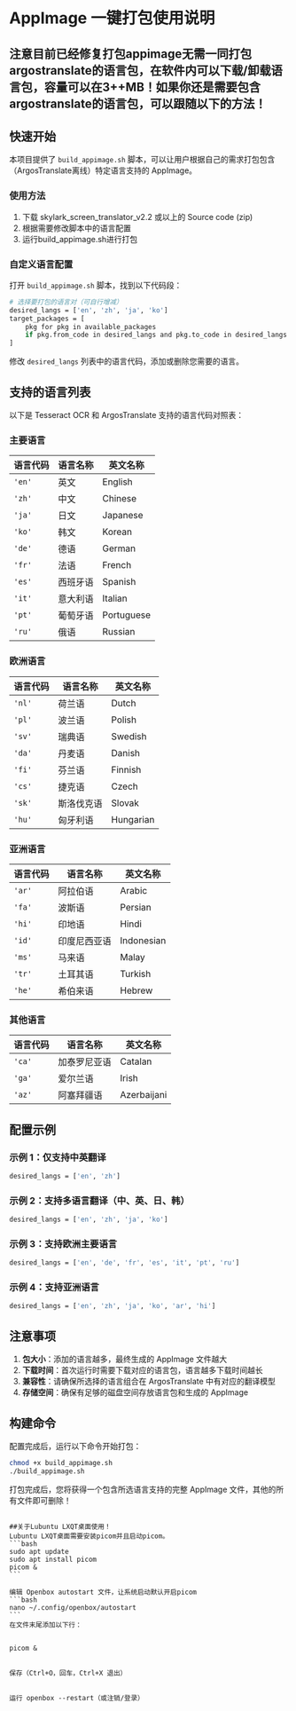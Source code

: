 # AppImage 一键打包使用说明

## 注意目前已经修复打包appimage无需一同打包argostranslate的语言包，在软件内可以下载/卸载语言包，容量可以在3++MB！如果你还是需要包含argostranslate的语言包，可以跟随以下的方法！



## 快速开始

本项目提供了 `build_appimage.sh` 脚本，可以让用户根据自己的需求打包包含（ArgosTranslate离线）特定语言支持的 AppImage。

### 使用方法

1. 下载 skylark_screen_translator_v2.2 或以上的 Source code (zip) 
2. 根据需要修改脚本中的语言配置
3. 运行build_appimage.sh进行打包

### 自定义语言配置

打开 `build_appimage.sh` 脚本，找到以下代码段：

```bash
# 选择要打包的语言对（可自行增减）
desired_langs = ['en', 'zh', 'ja', 'ko']
target_packages = [
    pkg for pkg in available_packages
    if pkg.from_code in desired_langs and pkg.to_code in desired_langs
]
```

修改 `desired_langs` 列表中的语言代码，添加或删除您需要的语言。

## 支持的语言列表

以下是 Tesseract OCR 和 ArgosTranslate 支持的语言代码对照表：

### 主要语言
| 语言代码 | 语言名称 | 英文名称 |
|---------|---------|---------|
| `'en'` | 英文 | English |
| `'zh'` | 中文 | Chinese |
| `'ja'` | 日文 | Japanese |
| `'ko'` | 韩文 | Korean |
| `'de'` | 德语 | German |
| `'fr'` | 法语 | French |
| `'es'` | 西班牙语 | Spanish |
| `'it'` | 意大利语 | Italian |
| `'pt'` | 葡萄牙语 | Portuguese |
| `'ru'` | 俄语 | Russian |

### 欧洲语言
| 语言代码 | 语言名称 | 英文名称 |
|---------|---------|---------|
| `'nl'` | 荷兰语 | Dutch |
| `'pl'` | 波兰语 | Polish |
| `'sv'` | 瑞典语 | Swedish |
| `'da'` | 丹麦语 | Danish |
| `'fi'` | 芬兰语 | Finnish |
| `'cs'` | 捷克语 | Czech |
| `'sk'` | 斯洛伐克语 | Slovak |
| `'hu'` | 匈牙利语 | Hungarian |

### 亚洲语言
| 语言代码 | 语言名称 | 英文名称 |
|---------|---------|---------|
| `'ar'` | 阿拉伯语 | Arabic |
| `'fa'` | 波斯语 | Persian |
| `'hi'` | 印地语 | Hindi |
| `'id'` | 印度尼西亚语 | Indonesian |
| `'ms'` | 马来语 | Malay |
| `'tr'` | 土耳其语 | Turkish |
| `'he'` | 希伯来语 | Hebrew |

### 其他语言
| 语言代码 | 语言名称 | 英文名称 |
|---------|---------|---------|
| `'ca'` | 加泰罗尼亚语 | Catalan |
| `'ga'` | 爱尔兰语 | Irish |
| `'az'` | 阿塞拜疆语 | Azerbaijani |

## 配置示例

### 示例 1：仅支持中英翻译
```bash
desired_langs = ['en', 'zh']
```

### 示例 2：支持多语言翻译（中、英、日、韩）
```bash
desired_langs = ['en', 'zh', 'ja', 'ko']
```

### 示例 3：支持欧洲主要语言
```bash
desired_langs = ['en', 'de', 'fr', 'es', 'it', 'pt', 'ru']
```

### 示例 4：支持亚洲语言
```bash
desired_langs = ['en', 'zh', 'ja', 'ko', 'ar', 'hi']
```

## 注意事项

1. **包大小**：添加的语言越多，最终生成的 AppImage 文件越大
2. **下载时间**：首次运行时需要下载对应的语言包，语言越多下载时间越长
3. **兼容性**：请确保所选择的语言组合在 ArgosTranslate 中有对应的翻译模型
4. **存储空间**：确保有足够的磁盘空间存放语言包和生成的 AppImage

## 构建命令

配置完成后，运行以下命令开始打包：

```bash
chmod +x build_appimage.sh
./build_appimage.sh
```

打包完成后，您将获得一个包含所选语言支持的完整 AppImage 文件，其他的所有文件即可删除！

``````

##关于Lubuntu LXQT桌面使用！
Lubuntu LXQT桌面需要安装picom并且启动picom。
```bash
sudo apt update
sudo apt install picom
picom &
```

编辑 Openbox autostart 文件，让系统启动默认开启picom
```bash
nano ~/.config/openbox/autostart
```
在文件末尾添加以下行： 


picom &


保存（Ctrl+O，回车，Ctrl+X 退出）


运行 openbox --restart（或注销/登录）
